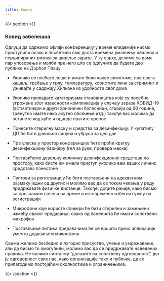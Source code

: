 ```yaml
---
title: Ковид
---
```


{{< section >}}

### Ковид забелешка

Одлуци да одржимо офлајн конференцију у време епидемије нисмо приступили олако и посветили смо доста времена умањењу реалних и перципираних ризика за ширење заразе. У ту сврху, делимо са вама пар упозорења и молби пре него што се одлучите да будете део публике на Дорћол Плацу.

- Уколико се осећате лоше и имате било какве симптоме, пре свега кашаљ, гребање у грлу, температуру, користите линк за стриминг и уживајте у садржају Хипкона из удобности свог дома

- Уколико припадате категоријама становништва које су посебно угрожене због извесности компликација у случају заразе КОВИД-19 (астматичари и други хрнонични болесници, старији од 60 година, тренутно имате неко акутно обољење итд.) такође вас молимо да останете код куће и оданде пратите пренос.

- Понесите стерилну маску и средства за дезинфекцију. У купатилу ДП ће бити довољно сапуна и убруса за цео дан

- Пре уласка у простор конференције ћете проћи кратку дезинфекциону баријеру (гел за руке, провера маске)

- Поставићемо довољну количину дезинфекционих средстава по простору, како бисте им имали приступ уколико вам ваших личних средстава понестане

- Пултови за регистрацију ће бити постављени на адекватном размаку једни од других и молимо вас да се током чекања у реду придржавате физичке дистанце. Такође, дођите раније, како бисмо са програмом почели на време и истовремено избегли гужву на регистрацији

- Микрофони које користе спикери ће бити стерилни и замењени између сваког предавања; свако од панелиста ће имати сопствени микрофон

- Постављање питања предавачима ће се вршити преко апликације уместо додавањем микрофона

Свима желимо безбедно и лагодно присуство, учење и умрежавање, али да бисмо то омогућили, молимо вас да се придржавате наведених правила. Не волимо синтагму ”долазите на сопствену одговорност”, јер је одговорност свих нас, како организације тако и публике, да се прилагодимо постојећим околностима и ограничењима.

{{< /section >}}